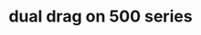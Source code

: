 ---
title: dual drag on 500 series
# date: 01-01-2222
# description: Ea vis perpetua complectitur, te nec molestiae adversarium. Corpora nominati mediocritatem te sea, no purto periculis mei. Ut nec quod intellegat, ut tation quaeque vim. His vocent appetere ut, duo in choro instructior.
thumb: /assets/images/photo-gallery/dual-drag-irt500.jpg
image: /assets/images/photo-gallery/dual-drag-irt500.jpg
# angler-name: Johnny B. Goode
# angler-links: 
#     website: a-url-goes-here
#     twitter: a-url-goes-here
#     facebook: a-url-goes-here
#     instagram: a-url-goes-here
#     pinterest: a-url-goes-here

reel-type: spinning
reel-series: 500

# location: Someplace, United States
# fish: Some Big Fish
# fish-length: 49 in.
# fish-weight: 78 lbs.
---